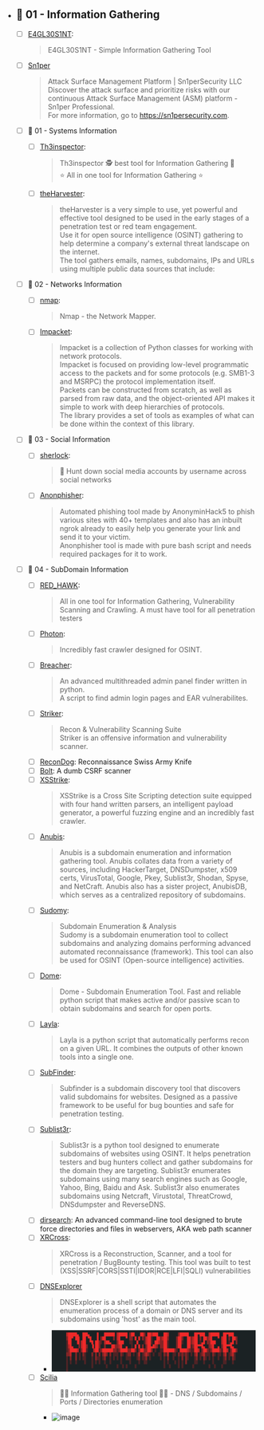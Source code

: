 
- ## 🔸 01 - Information Gathering
    - [ ] [E4GL30S1NT](https://github.com/C0MPL3XDEV/E4GL30S1NT): 
      > E4GL30S1NT - Simple Information Gathering Tool
    - [ ] [Sn1per](https://github.com/1N3/Sn1per)
      > Attack Surface Management Platform | Sn1perSecurity LLC <br> Discover the attack surface and prioritize risks with our continuous Attack Surface Management (ASM) platform - Sn1per Professional. <br> For more information, go to https://sn1persecurity.com.


    - [ ] 🔸 01 - Systems Information
      - [ ] [Th3inspector](https://github.com/Moham3dRiahi/Th3inspector): 
        > Th3inspector 🕵️ best tool for Information Gathering 🔎 <br> ⭐ All in one tool for Information Gathering ⭐
      - [ ] [theHarvester](https://github.com/laramies/theHarvester): 
        > theHarvester is a very simple to use, yet powerful and effective tool designed to be used in the early stages of a penetration test or red team engagement. <br> Use it for open source intelligence (OSINT) gathering to help determine a company's external threat landscape on the internet. <br> The tool gathers emails, names, subdomains, IPs and URLs using multiple public data sources that include:
    - [ ] 🔸 02 - Networks Information
      - [ ] [nmap](https://github.com/nmap/nmap): 
        > Nmap - the Network Mapper. 
      - [ ] [Impacket](https://github.com/SecureAuthCorp/impacket): 
        > Impacket is a collection of Python classes for working with network protocols. <br> Impacket is focused on providing low-level programmatic access to the packets and for some protocols (e.g. SMB1-3 and MSRPC) the protocol implementation itself. <br> Packets can be constructed from scratch, as well as parsed from raw data, and the object-oriented API makes it simple to work with deep hierarchies of protocols. <br> The library provides a set of tools as examples of what can be done within the context of this library.
    - [ ] 🔸 03 - Social Information
      - [ ] [sherlock](https://github.com/sherlock-project/sherlock): 
        > 🔎 Hunt down social media accounts by username across social networks
      - [ ] [Anonphisher](https://github.com/TermuxHackz/anonphisher): 
        > Automated phishing tool made by AnonyminHack5 to phish various sites with 40+ templates and also has an inbuilt ngrok already to easily help you generate your link and send it to your victim. <br> Anonphisher tool is made with pure bash script and needs required packages for it to work.
    - [ ] 🔸 04 - SubDomain Information
      - [ ] [RED_HAWK](https://github.com/Tuhinshubhra/RED_HAWK): 
        > All in one tool for Information Gathering, Vulnerability Scanning and Crawling. A must have tool for all penetration testers
      - [ ] [Photon](https://github.com/s0md3v/Photon): 
        > Incredibly fast crawler designed for OSINT.
      - [ ] [Breacher](https://github.com/s0md3v/Breacher):
        > An advanced multithreaded admin panel finder written in python. <br> A script to find admin login pages and EAR vulnerabilites.
      - [ ] [Striker](https://github.com/s0md3v/Striker): 
        > Recon & Vulnerability Scanning Suite <br> Striker is an offensive information and vulnerability scanner.
      - [ ] [ReconDog](https://github.com/s0md3v/ReconDog): Reconnaissance Swiss Army Knife
      - [ ] [Bolt](https://github.com/s0md3v/Bolt): A dumb CSRF scanner
      - [ ] [XSStrike](https://github.com/s0md3v/XSStrike): 
        > XSStrike is a Cross Site Scripting detection suite equipped with four hand written parsers, an intelligent payload generator, a powerful fuzzing engine and an incredibly fast crawler.
      - [ ] [Anubis](https://github.com/jonluca/Anubis): 
        > Anubis is a subdomain enumeration and information gathering tool. Anubis collates data from a variety of sources, including HackerTarget, DNSDumpster, x509 certs, VirusTotal, Google, Pkey, Sublist3r, Shodan, Spyse, and NetCraft. Anubis also has a sister project, AnubisDB, which serves as a centralized repository of subdomains.
      - [ ] [Sudomy](https://github.com/screetsec/Sudomy): 
        > Subdomain Enumeration & Analysis <br> Sudomy is a subdomain enumeration tool to collect subdomains and analyzing domains performing advanced automated reconnaissance (framework). This tool can also be used for OSINT (Open-source intelligence) activities.
      - [ ] [Dome](https://github.com/v4d1/Dome): 
        > Dome - Subdomain Enumeration Tool. Fast and reliable python script that makes active and/or passive scan to obtain subdomains and search for open ports.
      - [ ] [Layla](https://github.com/mthf0/layla): 
        > Layla is a python script that automatically performs recon on a
given URL. It combines the outputs of other known tools into a single one.
      - [ ] [SubFinder](https://github.com/projectdiscovery/subfinder): 
        > Subfinder is a subdomain discovery tool that discovers valid subdomains for websites. Designed as a passive framework to be useful for bug bounties and safe for penetration testing.
      - [ ] [Sublist3r](https://github.com/aboul3la/Sublist3r): 
        > Sublist3r is a python tool designed to enumerate subdomains of websites using OSINT. It helps penetration testers and bug hunters collect and gather subdomains for the domain they are targeting. Sublist3r enumerates subdomains using many search engines such as Google, Yahoo, Bing, Baidu and Ask. Sublist3r also enumerates subdomains using Netcraft, Virustotal, ThreatCrowd, DNSdumpster and ReverseDNS.
      - [ ] [dirsearch](https://github.com/maurosoria/dirsearch): An advanced command-line tool designed to brute force directories and files in webservers, AKA web path scanner
      - [ ] [XRCross](https://github.com/pikpikcu/XRCross): 
        > XRCross is a Reconstruction, Scanner, and a tool for penetration / BugBounty testing. This tool was built to test (XSS|SSRF|CORS|SSTI|IDOR|RCE|LFI|SQLI) vulnerabilities
      - [ ] [DNSExplorer](https://github.com/dabasanta/DNSExplorer)
        > DNSExplorer is a shell script that automates the enumeration process of a domain or DNS server and its subdomains using 'host' as the main tool.
          - ![](https://raw.githubusercontent.com/dabasanta/DNSExplorer/main/examples/banner.png)
      - [ ] [Scilia](https://github.com/edoardottt/scilla)
        > 🏴‍☠️ Information Gathering tool 🏴‍☠️ - DNS / Subdomains / Ports / Directories enumeration
          - ![image](https://user-images.githubusercontent.com/51442719/173204935-8c562b27-749b-41bf-a437-d2045a25c6c5.png)
 
